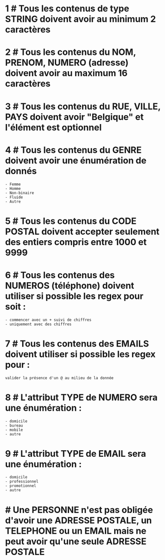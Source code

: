 # 1 # Tous les contenus de type STRING doivent avoir au minimum 2 caractères

# 2 # Tous les contenus du NOM, PRENOM, NUMERO (adresse) doivent avoir au maximum 16 caractères

# 3 # Tous les contenus du RUE, VILLE, PAYS doivent avoir "Belgique" et l'élément est optionnel

# 4 # Tous les contenus du GENRE doivent avoir une énumération de donnés
    - Femme
    - Homme
    - Non-binaire
    - Fluide
    - Autre

# 5 # Tous les contenus du CODE POSTAL doivent accepter seulement des entiers compris entre 1000 et 9999

# 6 # Tous les contenus des NUMEROS (téléphone) doivent utiliser si possible les regex pour soit :
    - commencer avec un + suivi de chiffres
    - uniquement avec des chiffres

# 7 # Tous les contenus des EMAILS doivent utiliser si possible les regex pour :
    valider la présence d'un @ au milieu de la donnée

# 8 # L'attribut TYPE de NUMERO sera une énumération :
    - domicile
    - bureau
    - mobile
    - autre

# 9 # L'attribut TYPE de EMAIL sera une énumération :
    - domicile
    - professionnel
    - promotionnel
    - autre

# # Une PERSONNE n'est pas obligée d'avoir une ADRESSE POSTALE, un TELEPHONE ou un EMAIL mais ne peut avoir qu'une seule ADRESSE POSTALE